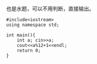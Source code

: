 也是水题，可以不用判断，直接输出。

```
#include<iostream>
using namespace std;

int main(){
	int a; cin>>a;
	cout<<a%12+1<<endl;
	return 0;
} 
```
